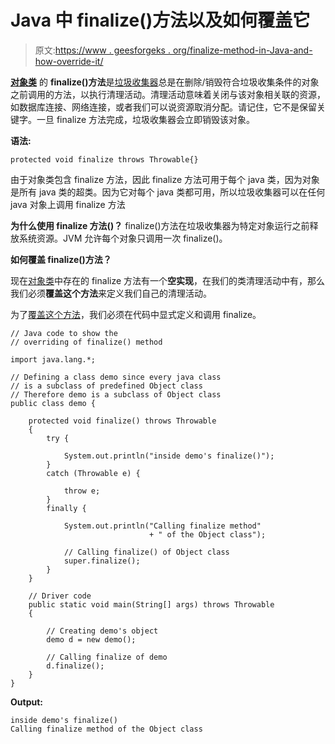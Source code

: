 # Java 中 finalize()方法以及如何覆盖它

> 原文:[https://www . geesforgeks . org/finalize-method-in-Java-and-how-override-it/](https://www.geeksforgeeks.org/finalize-method-in-java-and-how-to-override-it/)

**[对象类](https://www.geeksforgeeks.org/object-class-in-java/)** 的 **finalize()方法**是[垃圾收集器](https://www.geeksforgeeks.org/garbage-collection-java/)总是在删除/销毁符合垃圾收集条件的对象之前调用的方法，以执行清理活动。清理活动意味着关闭与该对象相关联的资源，如数据库连接、网络连接，或者我们可以说资源取消分配。请记住，它不是保留关键字。一旦 finalize 方法完成，垃圾收集器会立即销毁该对象。

**语法:**

```
protected void finalize throws Throwable{}

```

由于对象类包含 finalize 方法，因此 finalize 方法可用于每个 java 类，因为对象是所有 java 类的超类。因为它对每个 java 类都可用，所以垃圾收集器可以在任何 java 对象上调用 finalize 方法

**为什么使用 finalize 方法()？**
finalize()方法在垃圾收集器为特定对象运行之前释放系统资源。JVM 允许每个对象只调用一次 finalize()。

**如何覆盖 finalize()方法？**

现在[对象类](https://www.geeksforgeeks.org/object-class-in-java/)中存在的 finalize 方法有一个**空实现**，在我们的类清理活动中有，那么我们必须**覆盖这个方法**来定义我们自己的清理活动。

为了[覆盖这个方法](https://www.geeksforgeeks.org/overriding-in-java/)，我们必须在代码中显式定义和调用 finalize。

```
// Java code to show the
// overriding of finalize() method

import java.lang.*;

// Defining a class demo since every java class
// is a subclass of predefined Object class
// Therefore demo is a subclass of Object class
public class demo {

    protected void finalize() throws Throwable
    {
        try {

            System.out.println("inside demo's finalize()");
        }
        catch (Throwable e) {

            throw e;
        }
        finally {

            System.out.println("Calling finalize method"
                               + " of the Object class");

            // Calling finalize() of Object class
            super.finalize();
        }
    }

    // Driver code
    public static void main(String[] args) throws Throwable
    {

        // Creating demo's object
        demo d = new demo();

        // Calling finalize of demo
        d.finalize();
    }
}
```

**Output:**

```
inside demo's finalize()
Calling finalize method of the Object class

```